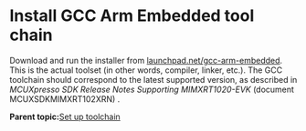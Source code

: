 # Install GCC Arm Embedded tool chain

Download and run the installer from [launchpad.net/gcc-arm-embedded](https://launchpad.net/gcc-arm-embedded). This is the actual toolset \(in other words, compiler, linker, etc.\). The GCC toolchain should correspond to the latest supported version, as described in *MCUXpresso SDK Release Notes Supporting MIMXRT1020-EVK* \(document MCUXSDKMIMXRT102XRN\) .

**Parent topic:**[Set up toolchain](../topics/set_up_toolchain.md)

